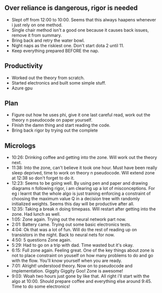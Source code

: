 ## Over reliance is dangerous, rigor is needed
* Slept off from 12:00 to 10:00. Seems that this always haapens whenever i just rely on one method.
* Single chair method isn't a good one because it causes back issues, remove it from summary.
* Bring back and retry the water bowl. 
* Night naps as the riskiest one. Don't start dota 2 until 11.
* Keep everything prepared BEFORE the nap.

## Productivity
* Worked out the theory from scratch.
* Started electronics and built some simple stuff.
* Azure gpu

## Plan
* Figure out how he uses phi, give it one last careful read, work out the theory n pseudocode on paper yourself.
* FInish the damn thing and start reading the code.
* Bring back rigor by trying out the complete 

## Micrologs
* 10:26: Drinking coffee and getting into the zone. Will work out the theory next.
* 11:38: Into the zone, can't believe it took one hour. Must have been really sleep deprived, time to work on theory n pseudocode. Will extend zone at 12:38 so don't forget to do it.
* 12:23: Seems to be going well. By using pen and paper and drawing diagrams n following rigor, i am clearing up a lot of misconceptions. For eg i learnt that the whole algo is just training enforcing a constraint of choosing the maximum value Q in a decision tree with randomly initialized weights. Seems this day will be productive after all.
* 12:35: Taking a break n doing timepass. WIll restart after getting into the zone. Had lunch as well.
* 1:05: Zone again. Trying out the neural network part now.
* 2:01: Battery came. Trying out some basic electronics tests.
* 4:04: Ok that was a lot of fun. Will do the rest of reading up on transistors in the night. Back to neural nets for now.
* 4:50: 5 questions Zone again.
* 5:29: Had to go on a trip with dad. Time wasted but it's okay.
* 6:15: Full zone again. Feeling great. One of the key things about zone is not to place constraint on youself on how many problems to do and go with the flow. You'll know yourself when you are ready.
* 7:01: Alright! understood theory. Now on to pseudocode and implementation. Giggity Giggity Goo! Zone is awesome!
* 9:03: Woah two hours just gone by like that. All right i'll start with the algo at 10:00. Should prepare coffee and everything else around 9:45. Time to do some electronics!